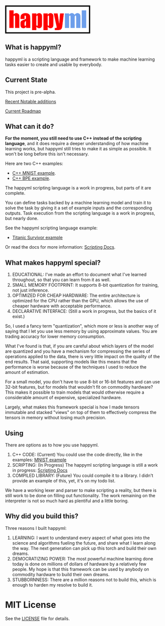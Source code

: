 ![happyml](happyml.png)

## What is happyml?

happyml is a scripting language and framework to make machine learning tasks easier to create and usable by everybody. 

## Current State
This project is pre-alpha.

[Recent Notable additions](docs/NOTABLE_CHANGES.md)

[Current Roadmap](docs/ROADMAP.md)

## What can it do?

**For the moment, you still need to use C++ instead of the scripting language**, and it does
require a deeper understanding of how machine learning works, but happyml still tries to make
it as simple as possible. It won't be long before this isn't necessary.

Here are two C++ examples:
* [C++ MNIST example](src/example/example_mnist_model_convolution.cpp).
* [C++ BPE example](src/test/test_byte_pair_encoding.cpp).

The happyml scripting language is a work in progress, but parts of it are complete.

You can define tasks backed by a machine learning model and train it to solve the task by giving 
it a set of example inputs and the corresponding outputs. Task execution from the scripting language
is a work in progress, but nearly done.

See the happyml scripting language example: 
*  [Titanic Survivor example](docs/examples/TITANIC.md)

Or read the docs for more information: [Scripting Docs](docs/README.md).


## What makes happyml special?

1. EDUCATIONAL: I've made an effort to document what I've learned throughout, so that you can learn from it as well.
2. SMALL MEMORY FOOTPRINT: It supports 8-bit quantization for training, not just inference.
3. OPTIMIZED FOR CHEAP HARDWARE: The entire architecture is optimized for the CPU rather than the GPU, which allows the use of cheaper hardware with acceptable performance.
4. DECLARATIVE INTERFACE: (Still a work in progress, but the basics of it exist.)

So, I used a fancy term "quantization", which more or less is another way of saying that I let you use less memory by using approximate values. You are trading accuracy for lower memory consumption.

What I've found is that, if you are careful about which layers of the model are quantized and you have a mechanism for compressing the series of operations applied to the data, there is very little impact on the quality of the end results. That said, supporting models like this means that the performance is worse because of the techniques I used to reduce the amount of estimation.

For a small model, you don't have to use 8-bit or 16-bit features and can use 32-bit features, but for models that wouldn't fit on commodity hardware? This makes it possible to train models that would otherwise require a considerable amount of expensive, specialized hardware.

Largely, what makes this framework special is how I made tensors immutable and stacked "views" on top of them to effectively compress the tensors in memory without losing much precision.

## Using

There are options as to how you use happyml. 

1. C++ CODE: (Current) You could use the code directly, like in the examples: [MNIST example](src/example/example_mnist_model_convolution.cpp)
2. SCRIPTING: (In Progress) The happyml scripting language is still a work in progress: [Scripting Docs](docs/README.md) 
3. COMPILED LIBRARY: (Future) You could compile it to a library. I didn't provide an example of this, yet, it's on my todo list.

We have a working lexer and parser to make scripting a reality, but there is still work to be done on filling out functionality. The work remaining on the interpreter is not so much hard as plentiful and a little boring.


## Why did you build this?

Three reasons I built happyml:
1. LEARNING: I want to understand every aspect of what goes into the science and algorithms fueling the future, and share what I learn along the way. The next generation can pick up this torch and build their own dreams.
2. DEMOCRATIZING POWER: The most powerful machine learning done today is done on millions of dollars of hardware by a relatively few people. My hope is that this framework can be used by anybody on commodity hardware to build their own dreams. 
3. STUBBORNNESS: There are a million reasons not to build this, which is enough to harden my resolve to build it.

# MIT License

See the [LICENSE](LICENSE) file for details.
